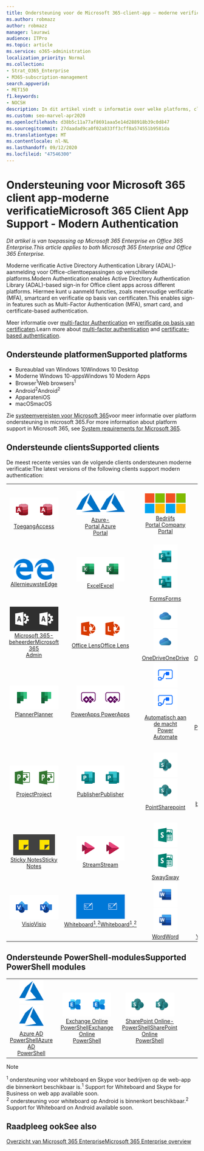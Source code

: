 ```yaml
---
title: Ondersteuning voor de Microsoft 365-client-app — moderne verificatie
ms.author: robmazz
author: robmazz
manager: laurawi
audience: ITPro
ms.topic: article
ms.service: o365-administration
localization_priority: Normal
ms.collection:
- Strat_O365_Enterprise
- M365-subscription-management
search.appverid:
- MET150
f1.keywords:
- NOCSH
description: In dit artikel vindt u informatie over welke platforms, clients en PowerShell-modules moderne verificatie voor Microsoft 365 ondersteunen.
ms.custom: seo-marvel-apr2020
ms.openlocfilehash: d38b5c11a77af8691aaa5e14d288918b39c0d847
ms.sourcegitcommit: 27daadad9ca0f02a833ff3cff8a574551b9581da
ms.translationtype: MT
ms.contentlocale: nl-NL
ms.lasthandoff: 09/12/2020
ms.locfileid: "47546300"
---
```

# <a name="microsoft-365-client-app-support---modern-authentication"></a><span data-ttu-id="5393e-103">Ondersteuning voor Microsoft 365 client app-moderne verificatie</span><span class="sxs-lookup"><span data-stu-id="5393e-103">Microsoft 365 Client App Support - Modern Authentication</span></span>

<span data-ttu-id="5393e-104">*Dit artikel is van toepassing op Microsoft 365 Enterprise en Office 365 Enterprise.*</span><span class="sxs-lookup"><span data-stu-id="5393e-104">*This article applies to both Microsoft 365 Enterprise and Office 365 Enterprise.*</span></span>

<span data-ttu-id="5393e-105">Moderne verificatie Active Directory Authentication Library (ADAL)-aanmelding voor Office-clienttoepassingen op verschillende platforms.</span><span class="sxs-lookup"><span data-stu-id="5393e-105">Modern Authentication enables Active Directory Authentication Library (ADAL)-based sign-in for Office client apps across different platforms.</span></span> <span data-ttu-id="5393e-106">Hiermee kunt u aanmeld functies, zoals meervoudige verificatie (MFA), smartcard en verificatie op basis van certificaten.</span><span class="sxs-lookup"><span data-stu-id="5393e-106">This enables sign-in features such as Multi-Factor Authentication (MFA), smart card, and certificate-based authentication.</span></span>

<span data-ttu-id="5393e-107">Meer informatie over [multi-factor Authentication](https://docs.microsoft.com/azure/active-directory/authentication/multi-factor-authentication) en [verificatie op basis van certificaten](https://docs.microsoft.com/azure/active-directory/active-directory-certificate-based-authentication-get-started).</span><span class="sxs-lookup"><span data-stu-id="5393e-107">Learn more about [multi-factor authentication](https://docs.microsoft.com/azure/active-directory/authentication/multi-factor-authentication) and [certificate-based authentication](https://docs.microsoft.com/azure/active-directory/active-directory-certificate-based-authentication-get-started).</span></span>

## <a name="supported-platforms"></a><span data-ttu-id="5393e-108">Ondersteunde platformen</span><span class="sxs-lookup"><span data-stu-id="5393e-108">Supported platforms</span></span>

 - <span data-ttu-id="5393e-109">Bureaublad van Windows 10</span><span class="sxs-lookup"><span data-stu-id="5393e-109">Windows 10 Desktop</span></span>
 - <span data-ttu-id="5393e-110">Moderne Windows 10-apps</span><span class="sxs-lookup"><span data-stu-id="5393e-110">Windows 10 Modern Apps</span></span>
 - <span data-ttu-id="5393e-111">Browser<sup>1</sup></span><span class="sxs-lookup"><span data-stu-id="5393e-111">Web browsers<sup>1</sup></span></span>
 - <span data-ttu-id="5393e-112">Android<sup>2</sup></span><span class="sxs-lookup"><span data-stu-id="5393e-112">Android<sup>2</sup></span></span>
 - <span data-ttu-id="5393e-113">Apparaten</span><span class="sxs-lookup"><span data-stu-id="5393e-113">iOS</span></span>
 - <span data-ttu-id="5393e-114">macOS</span><span class="sxs-lookup"><span data-stu-id="5393e-114">macOS</span></span>

<span data-ttu-id="5393e-115">Zie [systeemvereisten voor Microsoft 365](https://products.office.com/office-system-requirements)voor meer informatie over platform ondersteuning in microsoft 365.</span><span class="sxs-lookup"><span data-stu-id="5393e-115">For more information about platform support in Microsoft 365, see [System requirements for Microsoft 365](https://products.office.com/office-system-requirements).</span></span>

## <a name="supported-clients"></a><span data-ttu-id="5393e-116">Ondersteunde clients</span><span class="sxs-lookup"><span data-stu-id="5393e-116">Supported clients</span></span>

<span data-ttu-id="5393e-117">De meest recente versies van de volgende clients ondersteunen moderne verificatie:</span><span class="sxs-lookup"><span data-stu-id="5393e-117">The latest versions of the following clients support modern authentication:</span></span>

| | | | | | |
|:---:|:---:|:---:|:---:|:---:|:---:|
| <span data-ttu-id="5393e-118">![Pictogram toegang](../media/o365-access-64x64.png)</span><span class="sxs-lookup"><span data-stu-id="5393e-118">![Access icon](../media/o365-access-64x64.png)</span></span> <br> [<span data-ttu-id="5393e-119">Toegang</span><span class="sxs-lookup"><span data-stu-id="5393e-119">Access</span></span>](https://products.office.com/access) | <span data-ttu-id="5393e-120">![Azure-pictogram](../media/o365-azure-64x64.png)</span><span class="sxs-lookup"><span data-stu-id="5393e-120">![Azure icon](../media/o365-azure-64x64.png)</span></span> <br> [<span data-ttu-id="5393e-121">Azure- <br> Portal </span><span class="sxs-lookup"><span data-stu-id="5393e-121">Azure <br> Portal </span></span>](https://azure.microsoft.com/features/azure-portal/) | <span data-ttu-id="5393e-122">![Pictogram voor bedrijfsportal](../media/o365-microsoft-64x64.png)</span><span class="sxs-lookup"><span data-stu-id="5393e-122">![Company portal icon](../media/o365-microsoft-64x64.png)</span></span> <br> [<span data-ttu-id="5393e-123">Bedrijfs <br> Portal </span><span class="sxs-lookup"><span data-stu-id="5393e-123">Company <br> Portal </span></span>](https://docs.microsoft.com/intune-user-help/sign-in-to-the-company-portal) | <span data-ttu-id="5393e-124">![Pictogram Delve](../media/o365-delve-64x64.png)</span><span class="sxs-lookup"><span data-stu-id="5393e-124">![Delve icon](../media/o365-delve-64x64.png)</span></span> <br> [<span data-ttu-id="5393e-125">Delve</span><span class="sxs-lookup"><span data-stu-id="5393e-125">Delve</span></span>](https://products.office.com/business/intelligent-search) | <span data-ttu-id="5393e-126">![Dynamics 365-pictogram](../media/o365-dynamics365-64x64.png)</span><span class="sxs-lookup"><span data-stu-id="5393e-126">![Dynamics 365 icon](../media/o365-dynamics365-64x64.png)</span></span> <br> [<span data-ttu-id="5393e-127">Dynamics 365</span><span class="sxs-lookup"><span data-stu-id="5393e-127">Dynamics 365</span></span>](https://dynamics.microsoft.com) 
| <span data-ttu-id="5393e-128">![Pictogram Edge](../media/o365-edge-64x64.png)</span><span class="sxs-lookup"><span data-stu-id="5393e-128">![Edge icon](../media/o365-edge-64x64.png)</span></span> <br> [<span data-ttu-id="5393e-129">Allernieuwste</span><span class="sxs-lookup"><span data-stu-id="5393e-129">Edge</span></span>](https://www.microsoft.com/windows/microsoft-edge) | <span data-ttu-id="5393e-130">![Excel-pictogram](../media/o365-excel-64x64.png)</span><span class="sxs-lookup"><span data-stu-id="5393e-130">![Excel icon](../media/o365-excel-64x64.png)</span></span> <br> [<span data-ttu-id="5393e-131">Excel</span><span class="sxs-lookup"><span data-stu-id="5393e-131">Excel</span></span>](https://products.office.com/excel) | <span data-ttu-id="5393e-132">![Formulier pictogram](../media/o365-forms-64x64.png)</span><span class="sxs-lookup"><span data-stu-id="5393e-132">![Forms icon](../media/o365-forms-64x64.png)</span></span> <br> [<span data-ttu-id="5393e-133">Forms</span><span class="sxs-lookup"><span data-stu-id="5393e-133">Forms</span></span>](https://flow.microsoft.com/connectors/shared_microsoftforms/microsoft-forms/) | <span data-ttu-id="5393e-134">![Kaizala-pictogram](../media/o365-kaizala-64x64.png)</span><span class="sxs-lookup"><span data-stu-id="5393e-134">![Kaizala icon](../media/o365-kaizala-64x64.png)</span></span> <br> [<span data-ttu-id="5393e-135">Kaizala</span><span class="sxs-lookup"><span data-stu-id="5393e-135">Kaizala</span></span>](https://products.office.com/en/business/microsoft-kaizala) | <span data-ttu-id="5393e-136">![Office.com-pictogram](../media/o365-office-64x64.png)</span><span class="sxs-lookup"><span data-stu-id="5393e-136">![Office.com icon](../media/o365-office-64x64.png)</span></span> <br> [<span data-ttu-id="5393e-137">Office.com</span><span class="sxs-lookup"><span data-stu-id="5393e-137">Office.com</span></span>](https://www.office.com/) 
| <span data-ttu-id="5393e-138">![Pictogram Office 365-beheerder](../media/o365-o365admin-64x64.png)</span><span class="sxs-lookup"><span data-stu-id="5393e-138">![Office 365 Admin icon](../media/o365-o365admin-64x64.png)</span></span> <br> [<span data-ttu-id="5393e-139">Microsoft 365- <br> beheerder</span><span class="sxs-lookup"><span data-stu-id="5393e-139">Microsoft 365 <br> Admin</span></span>](https://products.office.com/business/manage-office-365-admin-app) | <span data-ttu-id="5393e-140">![Lens pictogram](../media/o365-lens-64x64.png)</span><span class="sxs-lookup"><span data-stu-id="5393e-140">![Lens icon](../media/o365-lens-64x64.png)</span></span> <br> [<span data-ttu-id="5393e-141">Office Lens</span><span class="sxs-lookup"><span data-stu-id="5393e-141">Office Lens</span></span>](https://www.microsoft.com/p/office-lens/9wzdncrfj3t8?activetab=pivot%3Aoverviewtab) | <span data-ttu-id="5393e-142">![OneDrive voor bedrijven-pictogram](../media/o365-OneDrive-64x64.png)</span><span class="sxs-lookup"><span data-stu-id="5393e-142">![OneDrive for Business icon](../media/o365-OneDrive-64x64.png)</span></span> <br> [<span data-ttu-id="5393e-143">OneDrive</span><span class="sxs-lookup"><span data-stu-id="5393e-143">OneDrive</span></span>](https://products.office.com/onedrive-for-business/online-cloud-storage) |  <span data-ttu-id="5393e-144">![OneNote-pictogram](../media/o365-OneNote-64x64.png)</span><span class="sxs-lookup"><span data-stu-id="5393e-144">![OneNote icon](../media/o365-OneNote-64x64.png)</span></span> <br> [<span data-ttu-id="5393e-145">OneNote</span><span class="sxs-lookup"><span data-stu-id="5393e-145">OneNote</span></span>](https://products.office.com/onenote) | <span data-ttu-id="5393e-146">![Outlook-pictogram](../media/o365-outlook-64x64.png)</span><span class="sxs-lookup"><span data-stu-id="5393e-146">![Outlook icon](../media/o365-outlook-64x64.png)</span></span> <br> [<span data-ttu-id="5393e-147">Outlook</span><span class="sxs-lookup"><span data-stu-id="5393e-147">Outlook</span></span>](https://products.office.com/outlook) 
| <span data-ttu-id="5393e-148">![Pictogram planner](../media/o365-planner-64x64.png)</span><span class="sxs-lookup"><span data-stu-id="5393e-148">![Planner icon](../media/o365-planner-64x64.png)</span></span> <br> [<span data-ttu-id="5393e-149">Planner</span><span class="sxs-lookup"><span data-stu-id="5393e-149">Planner</span></span>](https://products.office.com/business/task-management-software) | <span data-ttu-id="5393e-150">![PowerApps-pictogram](../media/o365-powerapps-64x64.png)</span><span class="sxs-lookup"><span data-stu-id="5393e-150">![PowerApps icon](../media/o365-powerapps-64x64.png)</span></span> <br> [<span data-ttu-id="5393e-151">PowerApps </span><span class="sxs-lookup"><span data-stu-id="5393e-151">PowerApps </span></span>](https://powerapps.microsoft.com) | <span data-ttu-id="5393e-152">![Pictogram Power automatisch automatiseren](../media/o365-flow-64x64.png)</span><span class="sxs-lookup"><span data-stu-id="5393e-152">![Power Automate icon](../media/o365-flow-64x64.png)</span></span> <br> [<span data-ttu-id="5393e-153">Automatisch aan de macht <br></span><span class="sxs-lookup"><span data-stu-id="5393e-153">Power <br> Automate</span></span>](https://flow.microsoft.com) | <span data-ttu-id="5393e-154">![PowerBI-pictogram](../media/o365-powerbi-64x64.png)</span><span class="sxs-lookup"><span data-stu-id="5393e-154">![PowerBI icon](../media/o365-powerbi-64x64.png)</span></span> <br> [<span data-ttu-id="5393e-155">Power BI</span><span class="sxs-lookup"><span data-stu-id="5393e-155">Power BI</span></span>](https://powerbi.microsoft.com)| <span data-ttu-id="5393e-156">![PowerPoint-pictogram](../media/o365-powerpoint-64x64.png)</span><span class="sxs-lookup"><span data-stu-id="5393e-156">![PowerPoint icon](../media/o365-powerpoint-64x64.png)</span></span> <br> [<span data-ttu-id="5393e-157">PowerPoint</span><span class="sxs-lookup"><span data-stu-id="5393e-157">PowerPoint</span></span>](https://products.office.com/powerpoint) 
| <span data-ttu-id="5393e-158">![Project-pictogram](../media/o365-project-64x64.png)</span><span class="sxs-lookup"><span data-stu-id="5393e-158">![Project icon](../media/o365-project-64x64.png)</span></span> <br> [<span data-ttu-id="5393e-159">Project</span><span class="sxs-lookup"><span data-stu-id="5393e-159">Project</span></span>](https://products.office.com/project) | <span data-ttu-id="5393e-160">![Publisher-pictogram](../media/o365-publisher-64x64.png)</span><span class="sxs-lookup"><span data-stu-id="5393e-160">![Publisher icon](../media/o365-publisher-64x64.png)</span></span> <br> [<span data-ttu-id="5393e-161">Publisher</span><span class="sxs-lookup"><span data-stu-id="5393e-161">Publisher</span></span>](https://products.office.com/publisher) | <span data-ttu-id="5393e-162">![SharePoint-pictogram](../media/o365-sharepoint-64x64.png)</span><span class="sxs-lookup"><span data-stu-id="5393e-162">![SharePoint icon](../media/o365-sharepoint-64x64.png)</span></span> <br> [<span data-ttu-id="5393e-163">Point</span><span class="sxs-lookup"><span data-stu-id="5393e-163">Sharepoint</span></span>](https://products.office.com/sharepoint) | <span data-ttu-id="5393e-164">![Skype voor bedrijven-pictogram](../media/o365-skypeforbusiness-64x64.png)</span><span class="sxs-lookup"><span data-stu-id="5393e-164">![Skype for Business icon](../media/o365-skypeforbusiness-64x64.png)</span></span> <br> [<span data-ttu-id="5393e-165">Skype voor <br> bedrijven<sup>1</sup></span><span class="sxs-lookup"><span data-stu-id="5393e-165">Skype for <br> Business<sup>1</sup></span></span>](https://www.skype.com/business/) | <span data-ttu-id="5393e-166">![StaffHub-pictogram](../media/o365-staffhub-64x64.png)</span><span class="sxs-lookup"><span data-stu-id="5393e-166">![StaffHub icon](../media/o365-staffhub-64x64.png)</span></span> <br> [<span data-ttu-id="5393e-167">StaffHub</span><span class="sxs-lookup"><span data-stu-id="5393e-167">StaffHub</span></span>](https://products.office.com/microsoft-staffhub/staff-scheduling-software)
| <span data-ttu-id="5393e-168">![Pictogram Sticky Notes](../media/o365-stickynotes-64x64.png)</span><span class="sxs-lookup"><span data-stu-id="5393e-168">![Sticky Notes icon](../media/o365-stickynotes-64x64.png)</span></span> <br> [<span data-ttu-id="5393e-169">Sticky Notes</span><span class="sxs-lookup"><span data-stu-id="5393e-169">Sticky Notes</span></span>](https://www.microsoft.com/p/microsoft-sticky-notes/9nblggh4qghw) | <span data-ttu-id="5393e-170">![Pictogram stream](../media/o365-stream-64x64.png)</span><span class="sxs-lookup"><span data-stu-id="5393e-170">![Stream icon](../media/o365-stream-64x64.png)</span></span> <br> [<span data-ttu-id="5393e-171">Stream</span><span class="sxs-lookup"><span data-stu-id="5393e-171">Stream</span></span>](https://stream.microsoft.com) | <span data-ttu-id="5393e-172">![Sway-pictogram](../media/o365-sway-64x64.png)</span><span class="sxs-lookup"><span data-stu-id="5393e-172">![Sway icon](../media/o365-sway-64x64.png)</span></span> <br> [<span data-ttu-id="5393e-173">Sway</span><span class="sxs-lookup"><span data-stu-id="5393e-173">Sway</span></span>](https://sway.com) | <span data-ttu-id="5393e-174">![Pictogram teams](../media/o365-teams-64x64.png)</span><span class="sxs-lookup"><span data-stu-id="5393e-174">![Teams icon](../media/o365-teams-64x64.png)</span></span> <br> [<span data-ttu-id="5393e-175">Teams</span><span class="sxs-lookup"><span data-stu-id="5393e-175">Teams</span></span>](https://products.office.com/microsoft-teams/group-chat-software) | <span data-ttu-id="5393e-176">![Pictogram taak](../media/o365-todo-64x64.png)</span><span class="sxs-lookup"><span data-stu-id="5393e-176">![To Do icon](../media/o365-todo-64x64.png)</span></span> <br> [<span data-ttu-id="5393e-177">Taak</span><span class="sxs-lookup"><span data-stu-id="5393e-177">To Do</span></span>](https://todo.microsoft.com) 
| <span data-ttu-id="5393e-178">![Visio-pictogram](../media/o365-visio-64x64.png)</span><span class="sxs-lookup"><span data-stu-id="5393e-178">![Visio icon](../media/o365-visio-64x64.png)</span></span> <br> [<span data-ttu-id="5393e-179">Visio</span><span class="sxs-lookup"><span data-stu-id="5393e-179">Visio</span></span>](https://products.office.com/visio/flowchart-software) | <span data-ttu-id="5393e-180">![Whiteboard pictogram](../media/o365-whiteboard-64x64.png)</span><span class="sxs-lookup"><span data-stu-id="5393e-180">![Whiteboard icon](../media/o365-whiteboard-64x64.png)</span></span> <br> [<span data-ttu-id="5393e-181">Whiteboard<sup>1</sup>,<sup>2</sup></span><span class="sxs-lookup"><span data-stu-id="5393e-181">Whiteboard<sup>1</sup>,<sup>2</sup></span></span>](https://whiteboard.microsoft.com/) | <span data-ttu-id="5393e-182">![Word-pictogram](../media/o365-word-64x64.png)</span><span class="sxs-lookup"><span data-stu-id="5393e-182">![Word icon](../media/o365-word-64x64.png)</span></span> <br> [<span data-ttu-id="5393e-183">Word</span><span class="sxs-lookup"><span data-stu-id="5393e-183">Word</span></span>](https://products.office.com/word) | <span data-ttu-id="5393e-184">![Pictogram Yammer](../media/o365-yammer-64x64.png)</span><span class="sxs-lookup"><span data-stu-id="5393e-184">![Yammer icon](../media/o365-yammer-64x64.png)</span></span> <br> [<span data-ttu-id="5393e-185">Yammer</span><span class="sxs-lookup"><span data-stu-id="5393e-185">Yammer</span></span>](https://products.office.com/yammer/yammer-overview) | <span data-ttu-id="5393e-186">![Pictogram Yammer](../media/o365-yammer-64x64.png)</span><span class="sxs-lookup"><span data-stu-id="5393e-186">![Yammer icon](../media/o365-yammer-64x64.png)</span></span> <br> [<span data-ttu-id="5393e-187">Yammer- <br> kennisgeving</span><span class="sxs-lookup"><span data-stu-id="5393e-187">Yammer <br> Notifier</span></span>](https://products.office.com/yammer/yammer-overview) |  |

## <a name="supported-powershell-modules"></a><span data-ttu-id="5393e-188">Ondersteunde PowerShell-modules</span><span class="sxs-lookup"><span data-stu-id="5393e-188">Supported PowerShell modules</span></span>

| | | | | | |
|:---:|:---:|:---:|:---:|:---:|:---:|
| <span data-ttu-id="5393e-189">![Azure-pictogram](../media/o365-azure-64x64.png)</span><span class="sxs-lookup"><span data-stu-id="5393e-189">![Azure icon](../media/o365-azure-64x64.png)</span></span> <br> [<span data-ttu-id="5393e-190">Azure AD <br> PowerShell</span><span class="sxs-lookup"><span data-stu-id="5393e-190">Azure AD <br> PowerShell</span></span>](https://docs.microsoft.com/powershell/azure/active-directory/overview?view=azureadps-2.0) | <span data-ttu-id="5393e-191">![Pictogram Exchange](../media/o365-exchange-64x64.png)</span><span class="sxs-lookup"><span data-stu-id="5393e-191">![Exchange icon](../media/o365-exchange-64x64.png)</span></span> <br> [<span data-ttu-id="5393e-192">Exchange Online <br> PowerShell</span><span class="sxs-lookup"><span data-stu-id="5393e-192">Exchange Online <br> PowerShell</span></span>](https://docs.microsoft.com/powershell/exchange/exchange-online-powershell) | <span data-ttu-id="5393e-193">![SharePoint-pictogram](../media/o365-sharepoint-64x64.png)</span><span class="sxs-lookup"><span data-stu-id="5393e-193">![SharePoint icon](../media/o365-sharepoint-64x64.png)</span></span> <br> [<span data-ttu-id="5393e-194">SharePoint Online- <br> PowerShell</span><span class="sxs-lookup"><span data-stu-id="5393e-194">SharePoint Online <br> PowerShell</span></span>](https://docs.microsoft.com/powershell/sharepoint/sharepoint-online/connect-sharepoint-online)

> [!NOTE]
> <span data-ttu-id="5393e-195"><sup>1</sup> ondersteuning voor whiteboard en Skype voor bedrijven op de web-app die binnenkort beschikbaar is.</span><span class="sxs-lookup"><span data-stu-id="5393e-195"><sup>1</sup> Support for Whiteboard and Skype for Business on web app available soon.</span></span> <br>
> <span data-ttu-id="5393e-196"><sup>2</sup> ondersteuning voor whiteboard op Android is binnenkort beschikbaar.</span><span class="sxs-lookup"><span data-stu-id="5393e-196"><sup>2</sup> Support for Whiteboard on Android available soon.</span></span>

## <a name="see-also"></a><span data-ttu-id="5393e-197">Raadpleeg ook</span><span class="sxs-lookup"><span data-stu-id="5393e-197">See also</span></span>

[<span data-ttu-id="5393e-198">Overzicht van Microsoft 365 Enterprise</span><span class="sxs-lookup"><span data-stu-id="5393e-198">Microsoft 365 Enterprise overview</span></span>](microsoft-365-overview.md)
